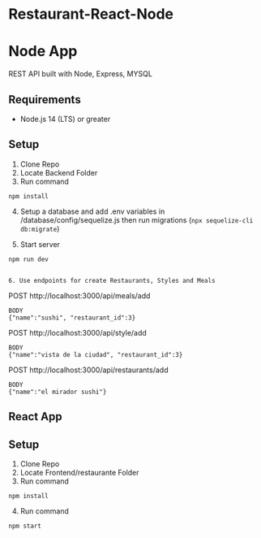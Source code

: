 # Restaurant-React-Node

# Node App

REST API built with Node, Express, MYSQL

## Requirements

- Node.js 14 (LTS) or greater

## Setup

1. Clone Repo
2. Locate Backend Folder
3. Run command

```
npm install
```

4. Setup a database and add .env variables in /database/config/sequelize.js then run migrations (`npx sequelize-cli db:migrate`)

5. Start server

```
npm run dev
```


```

6. Use endpoints for create Restaurants, Styles and Meals

```
POST
http://localhost:3000/api/meals/add
```
BODY
{"name":"sushi", "restaurant_id":3}

```
POST
http://localhost:3000/api/style/add
```
BODY
{"name":"vista de la ciudad", "restaurant_id":3}

```
POST
http://localhost:3000/api/restaurants/add
```
BODY
{"name":"el mirador sushi"}
```

## React App


## Setup

1. Clone Repo
2. Locate Frontend/restaurante Folder
3. Run command

```
npm install
```

4. Run command

```
npm start
```



